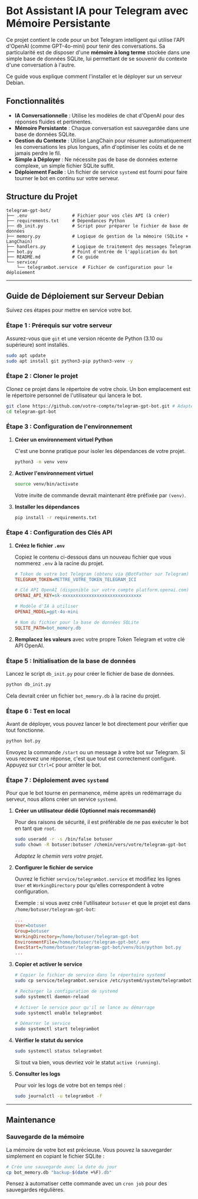# Bot Assistant IA pour Telegram avec Mémoire Persistante

Ce projet contient le code pour un bot Telegram intelligent qui utilise l'API d'OpenAI (comme GPT-4o-mini) pour tenir des conversations. Sa particularité est de disposer d'une **mémoire à long terme** stockée dans une simple base de données SQLite, lui permettant de se souvenir du contexte d'une conversation à l'autre.

Ce guide vous explique comment l'installer et le déployer sur un serveur Debian.

## Fonctionnalités

*   **IA Conversationnelle** : Utilise les modèles de chat d'OpenAI pour des réponses fluides et pertinentes.
*   **Mémoire Persistante** : Chaque conversation est sauvegardée dans une base de données SQLite.
*   **Gestion du Contexte** : Utilise LangChain pour résumer automatiquement les conversations les plus longues, afin d'optimiser les coûts et de ne jamais perdre le fil.
*   **Simple à Déployer** : Ne nécessite pas de base de données externe complexe, un simple fichier SQLite suffit.
*   **Déploiement Facile** : Un fichier de service `systemd` est fourni pour faire tourner le bot en continu sur votre serveur.

## Structure du Projet

```
telegram-gpt-bot/
├── .env                 # Fichier pour vos clés API (à créer)
├── requirements.txt     # Dépendances Python
├── db_init.py           # Script pour préparer le fichier de base de données
├── memory.py            # Logique de gestion de la mémoire (SQLite + LangChain)
├── handlers.py          # Logique de traitement des messages Telegram
├── bot.py               # Point d'entrée de l'application du bot
├── README.md            # Ce guide
└── service/
    └── telegrambot.service  # Fichier de configuration pour le déploiement
```

---

## Guide de Déploiement sur Serveur Debian

Suivez ces étapes pour mettre en service votre bot.

### Étape 1 : Prérequis sur votre serveur

Assurez-vous que `git` et une version récente de Python (3.10 ou supérieure) sont installés.

```bash
sudo apt update
sudo apt install git python3-pip python3-venv -y
```

### Étape 2 : Cloner le projet

Clonez ce projet dans le répertoire de votre choix. Un bon emplacement est le répertoire personnel de l'utilisateur qui lancera le bot.

```bash
git clone https://github.com/votre-compte/telegram-gpt-bot.git # Adaptez l'URL si nécessaire
cd telegram-gpt-bot
```

### Étape 3 : Configuration de l'environnement

1.  **Créer un environnement virtuel Python**

    C'est une bonne pratique pour isoler les dépendances de votre projet.

    ```bash
    python3 -m venv venv
    ```

2.  **Activer l'environnement virtuel**

    ```bash
    source venv/bin/activate
    ```
    Votre invite de commande devrait maintenant être préfixée par `(venv)`.

3.  **Installer les dépendances**

    ```bash
    pip install -r requirements.txt
    ```

### Étape 4 : Configuration des Clés API

1.  **Créez le fichier `.env`**

    Copiez le contenu ci-dessous dans un nouveau fichier que vous nommerez `.env` à la racine du projet.

    ```ini
    # Token de votre bot Telegram (obtenu via @BotFather sur Telegram)
    TELEGRAM_TOKEN=METTRE_VOTRE_TOKEN_TELEGRAM_ICI

    # Clé API OpenAI (disponible sur votre compte platform.openai.com)
    OPENAI_API_KEY=sk-xxxxxxxxxxxxxxxxxxxxxxxxxxxxxx

    # Modèle d'IA à utiliser
    OPENAI_MODEL=gpt-4o-mini

    # Nom du fichier pour la base de données SQLite
    SQLITE_PATH=bot_memory.db
    ```

2.  **Remplacez les valeurs** avec votre propre Token Telegram et votre clé API OpenAI.

### Étape 5 : Initialisation de la base de données

Lancez le script `db_init.py` pour créer le fichier de base de données.

```bash
python db_init.py
```
Cela devrait créer un fichier `bot_memory.db` à la racine du projet.

### Étape 6 : Test en local

Avant de déployer, vous pouvez lancer le bot directement pour vérifier que tout fonctionne.

```bash
python bot.py
```

Envoyez la commande `/start` ou un message à votre bot sur Telegram. Si vous recevez une réponse, c'est que tout est correctement configuré. Appuyez sur `Ctrl+C` pour arrêter le bot.

### Étape 7 : Déploiement avec `systemd`

Pour que le bot tourne en permanence, même après un redémarrage du serveur, nous allons créer un service `systemd`.

1.  **Créer un utilisateur dédié (Optionnel mais recommandé)**

    Pour des raisons de sécurité, il est préférable de ne pas exécuter le bot en tant que `root`.

    ```bash
    sudo useradd -r -s /bin/false botuser
    sudo chown -R botuser:botuser /chemin/vers/votre/telegram-gpt-bot
    ```
    *Adaptez le chemin vers votre projet.*

2.  **Configurer le fichier de service**

    Ouvrez le fichier `service/telegrambot.service` et modifiez les lignes `User` et `WorkingDirectory` pour qu'elles correspondent à votre configuration.

    Exemple : si vous avez créé l'utilisateur `botuser` et que le projet est dans `/home/botuser/telegram-gpt-bot`:
    ```ini
    ...
    User=botuser
    Group=botuser
    WorkingDirectory=/home/botuser/telegram-gpt-bot
    EnvironmentFile=/home/botuser/telegram-gpt-bot/.env
    ExecStart=/home/botuser/telegram-gpt-bot/venv/bin/python bot.py
    ...
    ```

3.  **Copier et activer le service**

    ```bash
    # Copier le fichier de service dans le répertoire systemd
    sudo cp service/telegrambot.service /etc/systemd/system/telegrambot.service

    # Recharger la configuration de systemd
    sudo systemctl daemon-reload

    # Activer le service pour qu'il se lance au démarrage
    sudo systemctl enable telegrambot

    # Démarrer le service
    sudo systemctl start telegrambot
    ```

4.  **Vérifier le statut du service**

    ```bash
    sudo systemctl status telegrambot
    ```
    Si tout va bien, vous devriez voir le statut `active (running)`.

5.  **Consulter les logs**

    Pour voir les logs de votre bot en temps réel :
    ```bash
    sudo journalctl -u telegrambot -f
    ```

---

## Maintenance

### Sauvegarde de la mémoire

La mémoire de votre bot est précieuse. Vous pouvez la sauvegarder simplement en copiant le fichier SQLite :

```bash
# Crée une sauvegarde avec la date du jour
cp bot_memory.db "backup-$(date +%F).db"
```
Pensez à automatiser cette commande avec un `cron job` pour des sauvegardes régulières. 